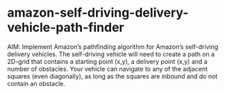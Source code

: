 # amazon-self-driving-delivery-vehicle-path-finder
AIM: Implement Amazon’s pathfinding algorithm for Amazon’s self-driving delivery vehicles.
The self-driving vehicle will need to create a path on a 2D-grid that contains a starting point (x,y), a delivery point (x,y)
and a number of obstacles. Your vehicle can navigate to any of the adjacent squares (even diagonally), as long as the
squares are inbound and do not contain an obstacle.
